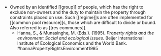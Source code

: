 - Owned by an identified [[group]] of people, which has the right to exclude non-owners and the duty to maintain the property through constraints placed on use. Such [[regime]]s are often implemented for [[common pool resource]]s, those which are difficult to divide or bound. Also referred to as [[res communes]].
	- Hanna, S., & Munasinghe, M. (Eds.). (1995). _Property rights and the environment: Social and ecological issues_. Beijer International Institute of Ecological Economics and the World Bank. #hannaPropertyRightsEnvironment1995